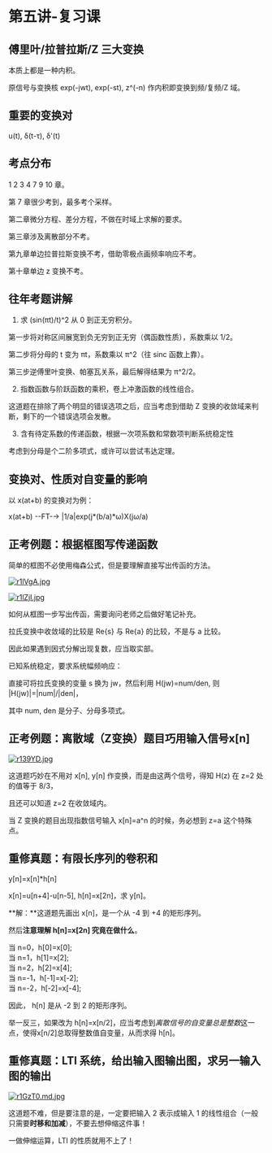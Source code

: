 # 第五讲-复习课
## 傅里叶/拉普拉斯/Z 三大变换
本质上都是一种内积。

原信号与变换核 exp(-jwt), exp(-st), z^(-n) 作内积即变换到频/复频/Z 域。

## 重要的变换对
u(t), &delta;(t-&tau;), &delta;'(t)

## 考点分布
1 2 3 4 7 9 10 章。

第 7 章很少考到，最多考个采样。

第二章微分方程、差分方程，不做在时域上求解的要求。

第三章涉及离散部分不考。

第九章单边拉普拉斯变换不考，借助零极点画频率响应不考。

第十章单边 z 变换不考。
## 往年考题讲解
1. 求 (sin(&pi;t)/t)^2 从 0 到正无穷积分。

第一步将对称区间展宽到负无穷到正无穷（偶函数性质），系数乘以 1/2。

第二步将分母的 t 变为 &pi;t，系数乘以 &pi;^2（往 sinc 函数上靠）。

第三步逆傅里叶变换、帕塞瓦关系，最后解得结果为 &pi;^2/2。

2. 指数函数与阶跃函数的乘积，卷上冲激函数的线性组合。

这道题在排除了两个明显的错误选项之后，应当考虑到借助 Z 变换的收敛域来判断，剩下的一个错误选项会发散。

3. 含有待定系数的传递函数，根据一次项系数和常数项判断系统稳定性

考虑到分母是个二阶多项式，或许可以尝试韦达定理。

## 变换对、性质对自变量的影响
以 x(at+b) 的变换对为例：

x(at+b) --FT-→ |1/a|exp(j\*(b/a)\*&omega;)X(j&omega;/a)
## 正考例题：根据框图写传递函数
简单的框图不必使用梅森公式，但是要理解直接写出传函的方法。

[![r1lVgA.jpg](https://s3.ax1x.com/2020/12/16/r1lVgA.jpg)](https://imgchr.com/i/r1lVgA)

[![r1lZjI.jpg](https://s3.ax1x.com/2020/12/16/r1lZjI.jpg)](https://imgchr.com/i/r1lZjI)

如何从框图一步写出传函，需要询问老师之后做好笔记补充。

拉氏变换中收敛域的比较是 Re{s} 与 Re{a} 的比较，不是与 a 比较。

因此如果遇到因式分解出现复数，应当取实部。

已知系统稳定，要求系统幅频响应：

直接可将拉氏变换的变量 s 换为 jw，然后利用 H(jw)=num/den, 则 |H(jw)|=|num|/|den|，

其中 num, den 是分子、分母多项式。
## 正考例题：离散域（Z变换）题目巧用输入信号x[n]
[![r139YD.jpg](https://s3.ax1x.com/2020/12/16/r139YD.jpg)](https://imgchr.com/i/r139YD)

这道题巧妙在不用对 x[n], y[n] 作变换，而是由这两个信号，得知 H(z) 在 z=2 处的值等于 8/3，

且还可以知道 z=2 在收敛域内。

当 Z 变换的题目出现指数信号输入 x[n]=a^n 的时候，务必想到 z=a 这个特殊点。
## 重修真题：有限长序列的卷积和
y[n]=x[n]\*h[n]

x[n]=u[n+4]-u[n-5], h[n]=x[2n]，求 y[n]。

**解：**这道题先画出 x[n]，是一个从 -4 到 +4 的矩形序列。

然后**注意理解 h[n]=x[2n] 究竟在做什么**。

当 n=0，h[0]=x[0];<br>
当 n=1，h[1]=x[2];<br>
当 n=2，h[2]=x[4];<br>
当 n=-1，h[-1]=x[-2];<br>
当 n=-2，h[-2]=x[-4];

因此， h[n] 是从 -2 到 2 的矩形序列。

举一反三，如果改为 h[n]=x[n/2]，应当考虑到*离散信号的自变量总是整数*这一点，使得x[n/2]总取得整数值自变量，从而求得 h[n]。
## 重修真题：LTI 系统，给出输入图输出图，求另一输入图的输出
[![r1GzT0.md.jpg](https://s3.ax1x.com/2020/12/16/r1GzT0.md.jpg)](https://imgchr.com/i/r1GzT0)

这道题不难，但是要注意的是，一定要把输入 2 表示成输入 1 的线性组合（一般只需要**时移和加减**），不要去想伸缩这件事！

一做伸缩运算，LTI 的性质就用不上了！

